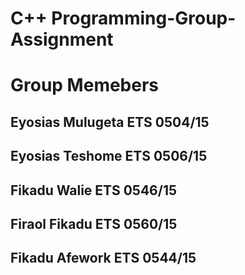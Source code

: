 # C++ Programming-Group-Assignment
# Group Memebers
## Eyosias Mulugeta  ETS 0504/15
## Eyosias Teshome   ETS 0506/15
## Fikadu Walie      ETS 0546/15
## Firaol Fikadu     ETS 0560/15
## Fikadu Afework    ETS 0544/15

